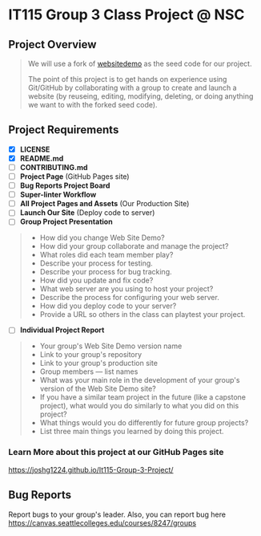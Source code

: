 # IT115 Group 3 Class Project @ NSC

## Project Overview

> We will use a fork of [websitedemo](https://github.com/rbunge-nsc/websitedemo) as the seed code for our project.
>
> The point of this project is to get hands on experience using Git/GitHub by collaborating with a group to create and launch a website (by reuseing, editing, modifying, deleting, or doing anything we want to with the forked seed code).

## Project Requirements

- [x] **LICENSE**
- [x] **README.md**
- [ ] **CONTRIBUTING.md**
- [ ] **Project Page** (GitHub Pages site)
- [ ] **Bug Reports Project Board**
- [ ] **Super-linter Workflow**
- [ ] **All Project Pages and Assets** (Our Production Site)
- [ ] **Launch Our Site** (Deploy code to server)
- [ ] **Group Project Presentation**
>* How did you change Web Site Demo?
>* How did your group collaborate and manage the project?
>* What roles did each team member play?
>* Describe your process for testing.
>* Describe your process for bug tracking.
>* How did you update and fix code?
>* What web server are you using to host your project?
>* Describe the process for configuring your web server.
>* How did you deploy code to your server?
>* Provide a URL so others in the class can playtest your project.
- [ ] **Individual Project Report**
>* Your group's Web Site Demo version name
>* Link to your group's repository
>* Link to your group's production site
>* Group members — list names
>* What was your main role in the development of your group's version of the Web Site Demo site?
>* If you have a similar team project in the future (like a capstone project),
>  what would you do similarly to what you did on this project?
>* What things would you do differently for future group projects?
>* List three main things you learned by doing this project.


### Learn More about this project at our GitHub Pages site
<https://joshg1224.github.io/It115-Group-3-Project/>

## Bug Reports
Report bugs to your group's leader. Also, you can report bug here
<https://canvas.seattlecolleges.edu/courses/8247/groups>
